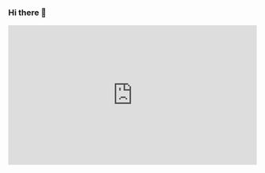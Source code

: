 ### Hi there 👋


<!-- Play.iDevGames.co.uk Responsive Embed Code for Candy Manier -->
<div style="position: relative;height: 0;overflow: hidden;padding-bottom: 56.25%;">
    <iframe id="embededGame" src="https://play.idevgames.co.uk/embed/candy-manier" scrolling="no" seamless="seamless" frameBorder="0" style="position: absolute;top:0;left: 0;width: 100%;height: 100%;">Browser not compatible.</iframe>
</div>
<!-- End Embed Code -->
